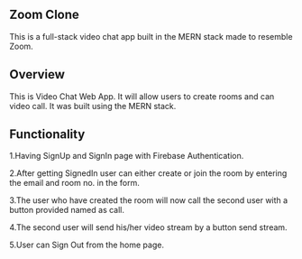 ## Zoom Clone
This is a full-stack video chat app built in the MERN stack made to resemble Zoom. 

## Overview
This is Video Chat Web App. It will allow users to create rooms and can video call. It was built using the MERN stack.

## Functionality
1.Having SignUp and SignIn page with Firebase Authentication.

2.After getting SignedIn user can either create or join the room by entering the email and room no. in the form.

3.The user who have created the room will now call the second user with a button provided named as call.

4.The second user will send his/her video stream by a button send stream.

5.User can Sign Out from the home page.


